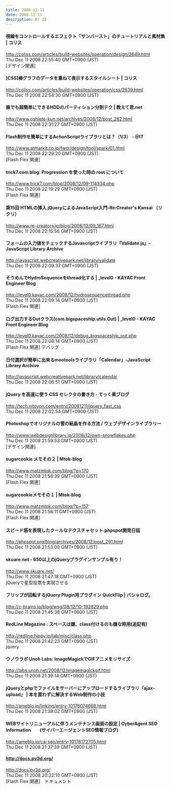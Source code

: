 ```yaml
---
title: 2008-12-11
date: 2008-12-11
description: B! 22
---
```


####   視線をコントロールするエフェクト「サンバースト」のチュートリアルと素材集 | コリス
http://coliss.com/articles/build-websites/operation/design/2649.html<br>
Thu Dec 11 2008 22:55:40 GMT+0900 (JST)<br>
[デザイン関連]


####   [CSS]棒グラフのデータを重ねて表示するスタイルシート | コリス
http://coliss.com/articles/build-websites/operation/css/2639.html<br>
Thu Dec 11 2008 22:54:30 GMT+0900 (JST)<br>


#### 誰でも超簡単にできるHDDのパーティション分割テク | 教えて君.net
http://www.oshiete-kun.net/archives/2008/12/post_282.html<br>
Thu Dec 11 2008 22:31:27 GMT+0900 (JST)<br>


#### Flash制作を簡単にするActionScriptライブラリとは？（1/3） - ＠IT
http://www.atmarkit.co.jp/fwcr/design/tool/spark/01.html<br>
Thu Dec 11 2008 22:29:20 GMT+0900 (JST)<br>
[Flash Flex 関連]


#### trick7.com blog: Progression を使った時の root について
http://www.trick7.com/blog/2008/12/09-114334.php<br>
Thu Dec 11 2008 22:19:29 GMT+0900 (JST)<br>
[Flash Flex 関連]


####   第15回 HTMLの挿入 jQueryによるJavaScript入門-Re:Creator's Kansai （リクリ）
http://www.re-creators.jp/blog/2008/12/09_167.html<br>
Thu Dec 11 2008 22:15:56 GMT+0900 (JST)<br>


####   フォームの入力値をチェックするJavascriptライブラリ『Validate.js』-JavaScript Library Archive
http://javascript.webcreativepark.net/library/validate<br>
Thu Dec 11 2008 22:09:37 GMT+0900 (JST)<br>


#### そうめんでHydroSequenceをthread化する | _level0 - KAYAC Front Engineer Blog
http://level0.kayac.com/2008/12/hydrosequencethread.php<br>
Thu Dec 11 2008 22:09:14 GMT+0900 (JST)<br>
[Flash Flex 関連]


#### ログ出力するOutクラス(com.bigspaceship.utils.Out) | _level0 - KAYAC Front Engineer Blog
http://level0.kayac.com/2008/12/debug_bigspaceship_out.php<br>
Thu Dec 11 2008 22:08:14 GMT+0900 (JST)<br>
[Flash Flex 関連] デバッグ


####   日付選択が簡単に出来るmootoolsライブラリ「Calendar」-JavaScript Library Archive
http://javascript.webcreativepark.net/library/calendar<br>
Thu Dec 11 2008 22:06:51 GMT+0900 (JST)<br>


#### jQuery を高速に使う CSS セレクタの書き方 - てっく煮ブログ
http://tech.nitoyon.com/entry/20081211/jquery_fast_css<br>
Thu Dec 11 2008 22:02:54 GMT+0900 (JST)<br>


#### Photoshopでオリジナルの雪の結晶を作る方法 / ウェブデザインライブラリー
http://www.webdesignlibrary.jp/2008/12/own-snowflakes.php<br>
Thu Dec 11 2008 21:59:53 GMT+0900 (JST)<br>
[デザイン関連]


#### sugarcookie メモその２ | Mtok-blog
http://www.matzmtok.com/blog/?p=170<br>
Thu Dec 11 2008 21:58:39 GMT+0900 (JST)<br>
[Flash Flex 関連]


#### sugarcookieメモその１ | Mtok-blog
http://www.matzmtok.com/blog/?p=157<br>
Thu Dec 11 2008 21:58:11 GMT+0900 (JST)<br>
[Flash Flex 関連]


#### スピード感を表現したクールなテクスチャセット:phpspot開発日誌
http://phpspot.org/blog/archives/2008/12/post_291.html<br>
Thu Dec 11 2008 21:53:00 GMT+0900 (JST)<br>


#### skuare.net - 650以上のjQueryプラグインサンプル有り！
http://www.skuare.net/<br>
Thu Dec 11 2008 21:47:18 GMT+0900 (JST)<br>
jQueryで星型投票を実現させる


#### フリップが回転するjQuery Plugin用プラグイン QuickFlip | バシャログ。
http://c-brains.jp/blog/wsg/08/12/10-192829.php<br>
Thu Dec 11 2008 21:45:38 GMT+0900 (JST)<br>


#### RedLine Magazine : スペースは嫌、class付けるのも嫌な時用(追記有)
http://redline.hippy.jp/lab/misc/class.php<br>
Thu Dec 11 2008 21:42:23 GMT+0900 (JST)<br>
jquery


#### ウノウラボ Unoh Labs: ImageMagickでGIFアニメをリサイズ
http://labs.unoh.net/2008/12/imagemagickgif.html<br>
Thu Dec 11 2008 21:39:14 GMT+0900 (JST)<br>


#### jQueryとphpでファイルをサーバーにアップロードするライブラリ「ajax-upload」 | 本を買わずに解決するWeb制作の小技
http://ameblo.jp/linking/entry-10176074668.html<br>
Thu Dec 11 2008 21:38:02 GMT+0900 (JST)<br>


#### WEBサイトリニューアルに伴うメンテナンス画面の設定 | CyberAgent SEO Information　　(サイバーエージェントSEO情報ブログ)
http://ameblo.jp/ca-seo/entry-10176172705.html<br>
Thu Dec 11 2008 21:37:39 GMT+0900 (JST)<br>


#### http://docs.pv3d.org/
http://docs.pv3d.org/<br>
Thu Dec 11 2008 20:22:10 GMT+0900 (JST)<br>
[Flash Flex 関連]　ドキュメント


